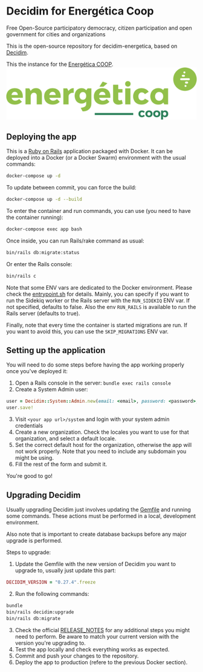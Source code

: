 # Decidim for Energética Coop

Free Open-Source participatory democracy, citizen participation and open government for cities and organizations

This is the open-source repository for decidim-energetica, based on [Decidim](https://github.com/decidim/decidim).

This the instance for the [Energética COOP](https://www.energetica.coop/).
![Energetica](app/packs/images/logotipo_2x.png)

## Deploying the app

This is a [Ruby on Rails](https://rubyonrails.org/) application packaged with Docker. It can be deployed into a Docker (or a Docker Swarm) environment with the usual commands:

```bash
docker-compose up -d
```

To update between commit, you can force the build:

```bash
docker-compose up -d --build
```

To enter the container and run commands, you can use (you need to have the container running):

```bash
docker-compose exec app bash
```

Once inside, you can run Rails/rake command as usual:

```bash
bin/rails db:migrate:status
```

Or enter the Rails console:

```bash
bin/rails c
```

Note that some ENV vars are dedicated to the Docker environment. Please check the [entrypoint.sh](entrypoint.sh) for details.
Mainly, you can specify if you want to run the Sidekiq worker or the Rails server with the `RUN_SIDEKIQ` ENV var. If not specified, defaults to false. Also the env `RUN_RAILS` is available to run the Rails server (defaults to true).

Finally, note that every time the container is started migrations are run. If you want to avoid this, you can use the `SKIP_MIGRATIONS` ENV var.

## Setting up the application

You will need to do some steps before having the app working properly once you've deployed it:

1. Open a Rails console in the server: `bundle exec rails console`
2. Create a System Admin user:
```ruby
user = Decidim::System::Admin.new(email: <email>, password: <password>, password_confirmation: <password>)
user.save!
```
3. Visit `<your app url>/system` and login with your system admin credentials
4. Create a new organization. Check the locales you want to use for that organization, and select a default locale.
5. Set the correct default host for the organization, otherwise the app will not work properly. Note that you need to include any subdomain you might be using.
6. Fill the rest of the form and submit it.

You're good to go!

## Upgrading Decidim

Usually upgrading Decidim just involves updating the [Gemfile](Gemfile) and running some commands. These actions must be performed in a local, development environment.

Also note that is important to create database backups before any major upgrade is performed.


Steps to upgrade:

1. Update the Gemfile with the new version of Decidim you want to upgrade to, usually just update this part:
  ```ruby
  DECIDIM_VERSION = "0.27.4".freeze
  ```

2. Run the following commands:
  ```bash
  bundle
  bin/rails decidim:upgrade
  bin/rails db:migrate
  ``` 

3. Check the official [RELEASE_NOTES](https://github.com/decidim/decidim/blob/develop/RELEASE_NOTES.md.md) for any additional steps you might need to perform. Be aware to match your current version with the version you're upgrading to.
4. Test the app locally and check everything works as expected.
5. Commit and push your changes to the repository.
6. Deploy the app to production (refere to the previous Docker section).

